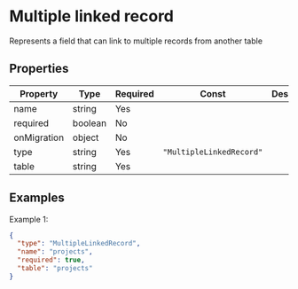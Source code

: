 # Multiple linked record

Represents a field that can link to multiple records from another table

## Properties

| Property | Type | Required | Const | Description |
|----------|------|----------|-------|-------------|
| name | string | Yes |  |  |
| required | boolean | No |  |  |
| onMigration | object | No |  |  |
| type | string | Yes | `"MultipleLinkedRecord"` |  |
| table | string | Yes |  |  |

## Examples

Example 1:

```json
{
  "type": "MultipleLinkedRecord",
  "name": "projects",
  "required": true,
  "table": "projects"
}
```

